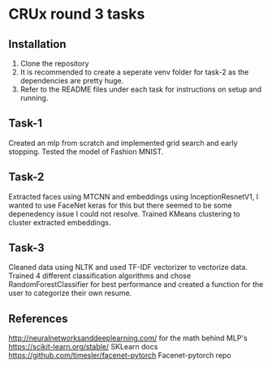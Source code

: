 # CRUx round 3 tasks

## Installation
1. Clone the repository
2. It is recommended to create a seperate venv folder for task-2 as the dependencies are pretty huge.
3. Refer to the README files under each task for instructions on setup and running.

## Task-1
Created an mlp from scratch and implemented grid search and early stopping. Tested the model of Fashion MNIST.

## Task-2
Extracted faces using MTCNN and embeddings using InceptionResnetV1, I wanted to use FaceNet keras for this but there seemed to be some depenedency issue I could not resolve.
Trained KMeans clustering to cluster extracted embeddings.

## Task-3
Cleaned data using NLTK and used TF-IDF vectorizer to vectorize data. Trained 4 different classification algorithms and chose RandomForestClassifier for best performance and created a function for 
the user to categorize their own resume.

## References
http://neuralnetworksanddeeplearning.com/ for the math behind MLP's <br>
https://scikit-learn.org/stable/ SKLearn docs <br>
https://github.com/timesler/facenet-pytorch Facenet-pytorch repo
